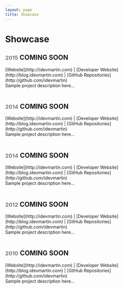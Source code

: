 ```yaml
---
layout: page
title: Showcase
---
```


# Showcase

<h2><small style="color:#797979;">2015</small>  COMING SOON</h2>
[Website](http://idevmartin.com) | [Developer Website](http://blog.idevmartin.com) | [GitHub Repositories](http://github.com/idevmartin)<br>
Sample project description here...<br><br>

<h2><small style="color:#797979;">2014</small>  COMING SOON</h2>
[Website](http://idevmartin.com) | [Developer Website](http://blog.idevmartin.com) | [GitHub Repositories](http://github.com/idevmartin)<br>
Sample project description here...<br><br>

<h2><small style="color:#797979;">2014</small>  COMING SOON</h2>
[Website](http://idevmartin.com) | [Developer Website](http://blog.idevmartin.com) | [GitHub Repositories](http://github.com/idevmartin)<br>
Sample project description here...<br><br>

<h2><small style="color:#797979;">2012</small>  COMING SOON</h2>
[Website](http://idevmartin.com) | [Developer Website](http://blog.idevmartin.com) | [GitHub Repositories](http://github.com/idevmartin)<br>
Sample project description here...<br><br>

<h2><small style="color:#797979;">2010</small>  COMING SOON</h2>
[Website](http://idevmartin.com) | [Developer Website](http://blog.idevmartin.com) | [GitHub Repositories](http://github.com/idevmartin)<br>
Sample project description here...<br><br>